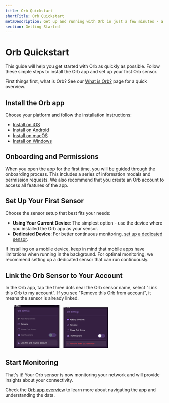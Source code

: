 ```yaml
---
title: Orb Quickstart
shortTitle: Orb Quickstart
metaDescription: Get up and running with Orb in just a few minutes - a quick guide to installing the app and setting up your first sensor.
section: Getting Started
---
```


# Orb Quickstart

This guide will help you get started with Orb as quickly as possible. Follow these simple steps to install the Orb app and set up your first Orb sensor.

First things first, what is Orb? See our [What is Orb?](/docs/getting-started/what-is-orb.md) page for a quick overview.

## Install the Orb app

Choose your platform and follow the installation instructions:

- [Install on iOS](/docs/install-orb/ios.md)
- [Install on Android](/docs/install-orb/android.md)
- [Install on macOS](/docs/install-orb/macos.md)
- [Install on Windows](/docs/install-orb/windows.md)

## Onboarding and Permissions

When you open the app for the first time, you will be guided through the onboarding process. This includes a series of information modals and permission requests. We also recommend that you create an Orb account to access all features of the app.

## Set Up Your First Sensor

Choose the sensor setup that best fits your needs:

- **Using Your Current Device**: The simplest option - use the device where you installed the Orb app as your sensor.
- **Dedicated Device**: For better continuous monitoring, [set up a dedicated sensor](/docs/setup-sensor).

If installing on a mobile device, keep in mind that mobile apps have limitations when running in the background. For optimal monitoring, we recommend setting up a dedicated sensor that can run continuously.

## Link the Orb Sensor to Your Account

In the Orb app, tap the three dots near the Orb sensor name, select "Link this Orb to my account". If you see "Remove this Orb from account", it means the sensor is already linked.

<div style="margin-left: 2em;">
  <img src="../../images/orb-app/link-account.png" alt="Link Orb" width="30%" style="display: inline-block; margin-right: 2%;">
  <img src="../../images/orb-app/remove-orb-from-account.png" alt="Remove Orb" width="30%" style="display: inline-block;">
</div>

## Start Monitoring

That's it! Your Orb sensor is now monitoring your network and will provide insights about your connectivity.

Check the [Orb app overview](/docs/getting-started/intro-to-the-orb-app.md) to learn more about navigating the app and understanding the data.
